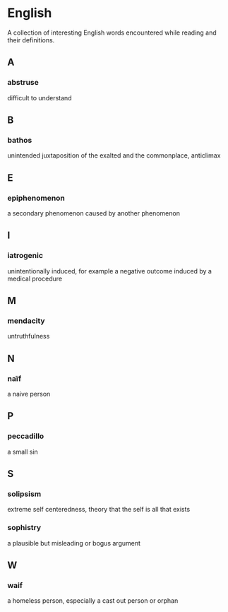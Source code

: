 # English

A collection of interesting English words encountered while reading and their definitions.

## A

### abstruse
difficult to understand

## B

### bathos
unintended juxtaposition of the exalted and the commonplace, anticlimax

## E

### epiphenomenon
a secondary phenomenon caused by another phenomenon

## I

### iatrogenic 
unintentionally induced, for example a negative outcome induced by a medical procedure

## M

### mendacity
untruthfulness

## N

### naïf 
a naive person

## P

### peccadillo
a small sin

## S

### solipsism
extreme self centeredness, theory that the self is all that exists

### sophistry
a plausible but misleading or bogus argument

## W

### waif
a homeless person, especially a cast out person or orphan
